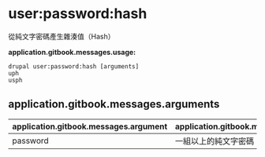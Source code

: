 # user:password:hash
從純文字密碼產生雜湊值（Hash）

**application.gitbook.messages.usage:**
```
drupal user:password:hash [arguments]
uph
usph
```

## application.gitbook.messages.arguments
application.gitbook.messages.argument | application.gitbook.messages.details
---------|-------------
password | 一組以上的純文字密碼
